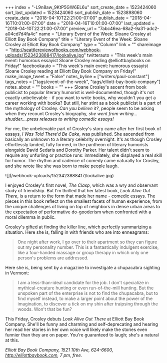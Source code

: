+++
index = "-L9n8aw_9KtP5GW6EL6u"
sort_create_date = 1523424060
sort_last_updated = 1523424060
sort_publish_date = 1523898060
create_date = "2018-04-10T22:21:00-07:00"
publish_date = "2018-04-16T10:01:00-07:00"
date = "2018-04-16T10:01:00-07:00"
last_updated = "2018-04-10T22:21:00-07:00"
preview_url = "7abc46ea-68a2-9a31-adc2-a04cd7d4fa4c"
name = "Literary Event of the Week: Sloane Crosley at Elliott Bay Book Company"
title = "Literary Event of the Week: Sloane Crosley at Elliott Bay Book Company"
type = "Column"
link = ""
shareimage = "http://seattlereviewofbooks.com/webhook-uploads/1523423888417/lookalive.jpg"
twitterauto = "This week's main event: humorous essayist Sloane Crosley reading @elliottbaybooks on Friday!"
facebookauto = "This week's main event: humorous essayist Sloane Crosley reading at Elliott Bay Book Company on Friday!"
make_image_tweet = "False"
notes_byline = ["writers/paul-constant"]
tags_notes = ["tags/event-of-the-week", "tags/elliott-bay-book-company"]
notes_about = ""
books = ""
+++
Sloane Crosley's ascent from book publicist to popular literary humorist is well-documented, though it's not exactly unbelievable - if you want to write books, why wouldn't you get a career working with books? But still, her stint as a book publicist is a part of the mythology of Crosley. *Can you believe it?*, people seem to be asking when they recount Crosley's biography, *she went from writing…shudder….press releases to writing comedic essays!*

For me, the unbelievable part of Crosley's story came after her first book of essays, *I Was Told There'd Be Cake*, was published. She ascended from basically an unknown to a literary celebrity overnight. It's as though Crosley effortlessly landed, fully formed, in the pantheon of literary humorists alongside David Sedaris and Dorothy Parker. Her talent didn't seem to require any unfurling or practice runs: immediately, she displayed a real skill for humor. The rhythm and cadence of comedy came naturally for Crosley, and she wrote like she was born to make people laugh.

<p class="image-left">![](/webhook-uploads/1523423888417/lookalive.jpg)</p>

I enjoyed Crosley's first novel, *The Clasp*, which was a wry and observant study of friendship. But I'm thrilled that her latest book, *Look Alive Out There*, is a return to the form that made her name - comedic essays. The pieces in this book reflect on the smallest facets of human experience, from the unique challenges of living on top of neighbors in dense urban areas to the expectation of performative do-gooderism when confronted with a moral dilemma in public. 

Crosley's gifted at finding the killer line, which perfectly summarizing a situation. Here she is, falling in with friends who are into enneagrams:

<blockquote>One night after work, I go over to their apartment so they can figure out my personality number. This is a fantastically indulgent exercise, like a four-handed massage or group therapy in which only one person's problems are addressed.</blockquote>

Here she is, being sent by a magazine to investigate a chupacabra sighting in Vermont:

<blockquote>I am a less-than-ideal candidate for the job. I don't specialize in mythical-creature hunting or even run-of-the-mill hunting. But the unspoken part of the enterprise is not to find the chupacabra, but to find myself instead, to make a larger point about the power of the imagination, to discover a tick on my shin after traipsing through the woods. Won't that be fun?</blockquote>

This Friday, Crosley debuts *Look Alive Out There* at Elliott Bay Book Company. She'll be funny and charming and self-deprecating and hearing her read her stories in her own voice will likely make the stories even funnier than they are on paper. You're guaranteed to laugh; she's a natural at this.

*Elliott Bay Book Company, 1521 10th Ave, 624-6600, http://elliottbaybook.com, 7 pm, free.*
